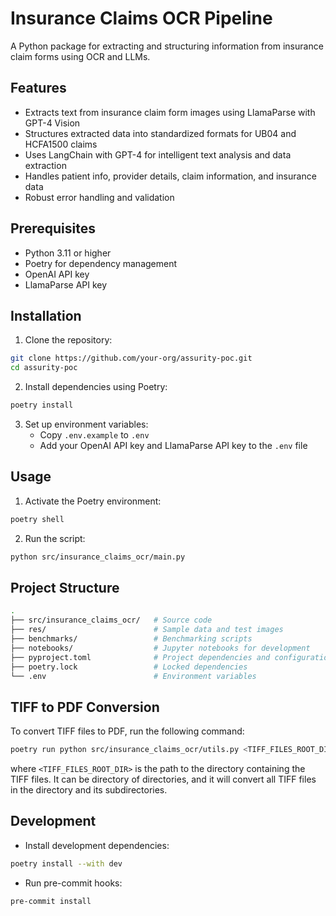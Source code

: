 # Insurance Claims OCR Pipeline

A Python package for extracting and structuring information from insurance claim forms using OCR and LLMs.

## Features

- Extracts text from insurance claim form images using LlamaParse with GPT-4 Vision
- Structures extracted data into standardized formats for UB04 and HCFA1500 claims
- Uses LangChain with GPT-4 for intelligent text analysis and data extraction
- Handles patient info, provider details, claim information, and insurance data
- Robust error handling and validation

## Prerequisites

- Python 3.11 or higher
- Poetry for dependency management
- OpenAI API key
- LlamaParse API key

## Installation

1. Clone the repository:
```bash
git clone https://github.com/your-org/assurity-poc.git
cd assurity-poc
```

2. Install dependencies using Poetry:
```bash
poetry install
```

3. Set up environment variables:
   - Copy `.env.example` to `.env`
   - Add your OpenAI API key and LlamaParse API key to the `.env` file

## Usage

1. Activate the Poetry environment:
```bash
poetry shell
```

2. Run the script:
```bash
python src/insurance_claims_ocr/main.py
```

## Project Structure

```sh
.
├── src/insurance_claims_ocr/   # Source code
├── res/                        # Sample data and test images
├── benchmarks/                 # Benchmarking scripts
├── notebooks/                  # Jupyter notebooks for development
├── pyproject.toml              # Project dependencies and configuration
├── poetry.lock                 # Locked dependencies
└── .env                        # Environment variables
```

## TIFF to PDF Conversion
To convert TIFF files to PDF, run the following command:
```bash
poetry run python src/insurance_claims_ocr/utils.py <TIFF_FILES_ROOT_DIR>
```
where `<TIFF_FILES_ROOT_DIR>` is the path to the directory containing the TIFF files.
It can be directory of directories, and it will convert all TIFF files in the directory and its subdirectories.

## Development

- Install development dependencies:
```bash
poetry install --with dev
```

- Run pre-commit hooks:
```bash
pre-commit install
```